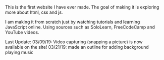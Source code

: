 This is the first website I have ever made.
The goal of making it is exploring more about html, css and js.

I am making it from scratch just by watching tutorials and learning JavaScript online.
Using sources such as SoloLearn, FreeCodeCamp and YouTube videos.

Last Update:
03/09/19: Video capturing (snapping a picture) is now available on the site!
03/21/19: made an outline for adding background playing music
